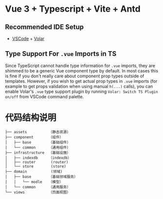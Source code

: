 # Vue 3 + Typescript + Vite + Antd


## Recommended IDE Setup

- [VSCode](https://code.visualstudio.com/) + [Volar](https://marketplace.visualstudio.com/items?itemName=johnsoncodehk.volar)

## Type Support For `.vue` Imports in TS

Since TypeScript cannot handle type information for `.vue` imports, they are shimmed to be a generic Vue component type by default. In most cases this is fine if you don't really care about component prop types outside of templates. However, if you wish to get actual prop types in `.vue` imports (for example to get props validation when using manual `h(...)` calls), you can enable Volar's `.vue` type support plugin by running `Volar: Switch TS Plugin on/off` from VSCode command palette.

# 代码结构说明


```
├── assets          （静态资源）
├── component       （组件）
│   ├── base        （基础组件）
│   └── common      （通用组件）
├── infrastructure  （基础设施）
│   ├── indexdb     （indexdb）
│   ├── router       (router)
│   └── store        (store)
├── domain           (领域)
│   ├── base        （基础领域服务）
│   │   └── modle   （模型）
│   └── common      （通用服务）
└── views           （页面视图）

```